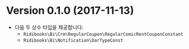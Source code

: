 Version 0.1.0 (2017-11-13)
==========================

- 다음 두 상수 타입을 제공합니다:
  - `Ridibooks\Bi\Crm\RegularCoupon\RegularComicRentCouponConstant`
  - `Ridibooks\Bi\Notification\DarTypeConst`
